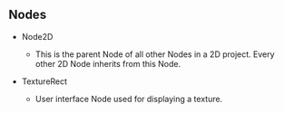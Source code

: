 ## Nodes

* Node2D
  * This is the parent Node of all other Nodes in a 2D project. Every other 2D Node inherits from this Node.

* TextureRect
  * User interface Node used for displaying a texture.